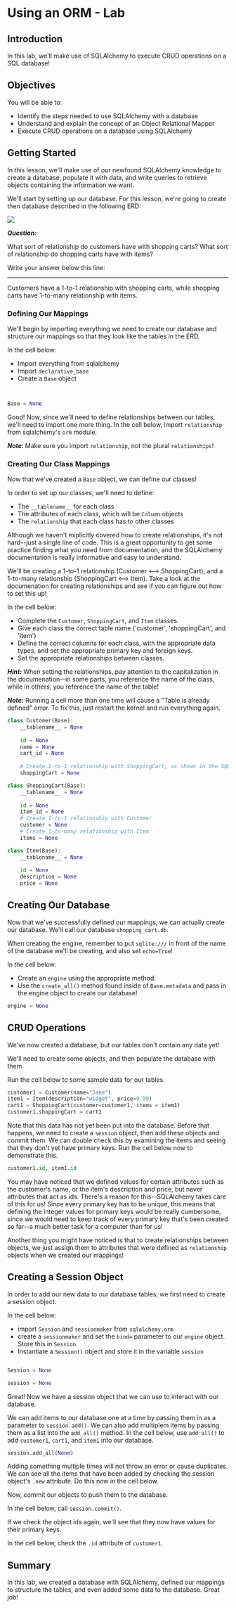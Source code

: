
# Using an ORM - Lab

## Introduction

In this lab, we'll make use of SQLAlchemy to execute CRUD operations on a SQL database!

## Objectives

You will be able to:

* Identify the steps needed to use SQLAlchemy with a database
* Understand and explain the concept of an Object Relational Mapper
* Execute CRUD operations on a database using SQLAlchemy

## Getting Started

In this lesson, we'll make use of our newfound SQLAlchemy knowledge to create a database, populate it with data, and write queries to retrieve objects containing the information we want. 

We'll start by setting up our database. For this lesson, we're going to create then database described in the following ERD:

<img src='erd.png'>


**_Question:_**

What sort of relationship do customers have with shopping carts? What sort of relationship do shopping carts have with items?

Write your answer below this line:
________________________________________________________________________________________________________________________________

Customers have a 1-to-1 relationship with shopping carts, while shopping carts have 1-to-many relationship with items.


### Defining Our Mappings

We'll begin by importing everything we need to create our database and structure our mappings so that they look like the tables in the ERD.  

In the cell below:

* Import everything from sqlalchemy
* Import `declarative_base` 
* Create a `Base` object


```python


Base = None
```

Good! Now, since we'll need to define relationships between our tables, we'll need to import one more thing. In the cell below, import `relationship` from sqlalchemy's `orm` module. 

**_Note_**: Make sure you import `relationship`, not the plural `relationships`!

### Creating Our Class Mappings

Now that we've created a `Base` object, we can define our classes! 

In order to set up our classes, we'll need to define:

* The `__tablename__` for each class
* The attributes of each class, which will be `Column` objects
* The `relationship` that each class has to other classes

Although we haven't explicitly covered how to create relationships, it's not hard--just a single line of code.  This is a great opportunity to get some practice finding what you need from documentation, and the SQLAlchemy documentation is really informative and easy to understand. 

We'll be creating a 1-to-1 relationship (Customer <--> ShoppingCart), and a 1-to-many relationship (ShoppingCart <--> Item). Take a look at the documenation for creating relationships and see if you can figure out how to set this up!

In the cell below: 

* Complete the `Customer`, `ShoppingCart`, and `Item` classes. 
* Give each class the correct table name ('customer', 'shoppingCart', and 'item')
* Define the correct columns for each class, with the appropriate data types, and set the appropriate primary key and foreign keys.
* Set the appropriate relationships between classes.

**_Hint:_** When setting the relationships, pay attention to the capitalization in the documenation--in some parts, you reference the name of the class, while in others, you reference the name of the table!

**_Note:_** Running a cell more than one time will cause a "Table is already defined" error.  To fix this, just restart the kernel and run everything again. 


```python
class Customer(Base):
    __tablename__ = None
    
    id = None
    name = None
    cart_id = None
    
    # Create 1-to-1 relationship with ShoppingCart, as shown in the SQLAlchemy documentation
    shoppingCart = None

```


```python
class ShoppingCart(Base):
    __tablename__ = None
    
    id = None
    item_id = None
    # Create 1-to-1 relationship with Customer
    customer = None
    # Create 1-to-many relationship with Item
    items = None
```


```python
class Item(Base):
    __tablename__ = None
    
    id = None
    description = None
    price = None
```

## Creating Our Database

Now that we've successfully defined our mappings, we can actually create our database. We'll call our database `shopping_cart.db`. 

When creating the engine, remember to put `sqlite:///` in front of the name of the database we'll be creating, and also set `echo=True`!

In the cell below:

* Create an `engine` using the appropriate method. 
* Use the `create_all()` method found inside of `Base.metadata` and pass in the engine object to create our database!


```python
engine = None


```

## CRUD Operations

We've now created a database, but our tables don't contain any data yet!

We'll need to create some objects, and then populate the database with them.

Run the cell below to some sample data for our tables.


```python
customer1 = Customer(name="Jane")
item1 = Item(description="widget", price=9.99)
cart1 = ShoppingCart(customer=customer1, items = item1)
customer1.shoppingCart = cart1
```

Note that this data has not yet been put into the database.  Before that happens, we need to create a `session` object, then add these objects and commit them. We can double check this by examining the items and seeing that they don't yet have primary keys.  Run the cell below now to demonstrate this. 


```python
customer1.id, item1.id
```

You may have noticed that we defined values for certain attributes such as the customer's name, or the item's description and price, but never attributes that act as ids.  There's a reason for this--SQLAlchemy takes care of this for us! Since every primary key has to be unique, this means that defining the integer values for primary keys would be really cumbersome, since we would need to keep track of every primary key that's been created so far--a much better task for a computer than for us!

Another thing you might have noticed is that to create relationships between objects, we just assign them to attributes that were defined as `relationship` objects when we created our mappings!

## Creating a Session Object

In order to add our new data to our database tables, we first need to create a session object. 

In the cell below:

* import `Session` and `sessionmaker` from `sqlalchemy.orm`
* create a `sessionmaker` and set the `bind=` parameter to our `engine` object. Store this in `Session`
* Instantiate a `Session()` object and store it in the variable `session`


```python

Session = None

session = None
```

Great! Now we have a session object that we can use to interact with our database.

We can add items to our database one at a time by passing them in as a parameter to `session.add()`. We can also add multiplem items by passing them as a list into the `add_all()` method. In the cell below, use `add_all()` to add `customer1`, `cart1`, and `item1` into our database.


```python
session.add_all(None)
```

Adding something multiple times will not throw an error or cause duplicates.  We can see all the items that have been added by checking the session object's `.new` attribute. Do this now in the cell below.

Now, commit our objects to push them to the database. 

In the cell below, call `session.commit()`.

If we check the object ids again, we'll see that they now have values for their primary keys.

In the cell below, check the `.id` attribute of `customer1`.

## Summary

In this lab, we created a database with SQLAlchemy, defined our mappings to structure the tables, and even added some data to the database. Great job! 
